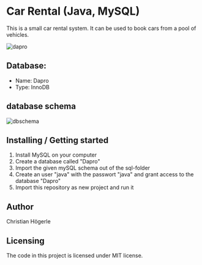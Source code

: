 # Car Rental (Java, MySQL)

This is a small car rental system. It can be used to book cars from a pool of vehicles.  

![dapro](https://user-images.githubusercontent.com/7523395/34338571-2d1751f0-e96a-11e7-8069-8838751b8bbf.gif)

Database:
--------- 
* Name: Dapro
* Type: InnoDB

## database schema

![dbschema](https://user-images.githubusercontent.com/7523395/34338104-8b477d68-e965-11e7-88ca-6fb752a9377d.png)

## Installing / Getting started

1) Install MySQL on your computer
2) Create a database called "Dapro"
3) Import the given mySQL schema out of the sql-folder
4) Create an user "java" with the passwort "java" and grant access to the database "Dapro"
5) Import this repository as new project and run it

## Author
Christian Högerle

## Licensing
The code in this project is licensed under MIT license.

